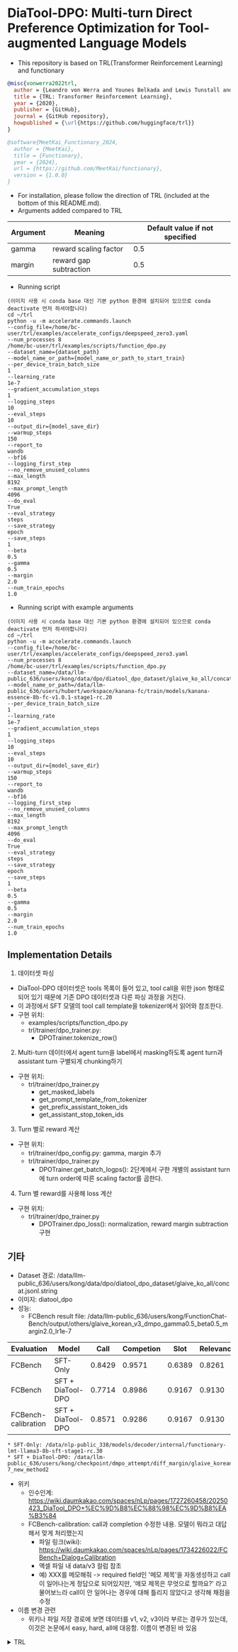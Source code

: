 # DiaTool-DPO: Multi-turn Direct Preference Optimization for Tool-augmented Language Models
* This repository is based on TRL(Transformer Reinforcement Learning) and functionary
```bibtex
@misc{vonwerra2022trl,
  author = {Leandro von Werra and Younes Belkada and Lewis Tunstall and Edward Beeching and Tristan Thrush and Nathan Lambert and Shengyi Huang},
  title = {TRL: Transformer Reinforcement Learning},
  year = {2020},
  publisher = {GitHub},
  journal = {GitHub repository},
  howpublished = {\url{https://github.com/huggingface/trl}}
}
```
```bibtex
@software{MeetKai_Functionary_2024,
  author = {MeetKai},
  title = {Functionary},
  year = {2024},
  url = {https://github.com/MeetKai/functionary},
  version = {1.0.0}
}
```
* For installation, please follow the direction of TRL (included at the bottom of this README.md).
* Arguments added compared to TRL

| Argument | Meaning                | Default value if not specified |
|----------|------------------------|--------------------------------|
| gamma    | reward scaling factor  | 0.5                            |
| margin   | reward gap subtraction | 0.5                            |

* Running script
```
(이미지 사용 시 conda base 대신 기본 python 환경에 설치되어 있으므로 conda deactivate 먼저 하셔야합니다)
cd ~/trl
python -u -m accelerate.commands.launch
--config_file=/home/bc-user/trl/examples/accelerate_configs/deepspeed_zero3.yaml 
--num_processes 8
/home/bc-user/trl/examples/scripts/function_dpo.py 
--dataset_name={dataset_path}
--model_name_or_path={model_name_or_path_to_start_train}
--per_device_train_batch_size
1
--learning_rate
1e-7
--gradient_accumulation_steps
1
--logging_steps
10
--eval_steps
10
--output_dir={model_save_dir}
--warmup_steps
150
--report_to
wandb
--bf16
--logging_first_step
--no_remove_unused_columns
--max_length
8192
--max_prompt_length
4096
--do_eval
True
--eval_strategy
steps
--save_strategy
epoch
--save_steps
1
--beta
0.5
--gamma
0.5
--margin
2.0
--num_train_epochs
1.0
```
* Running script with example arguments
```
(이미지 사용 시 conda base 대신 기본 python 환경에 설치되어 있으므로 conda deactivate 먼저 하셔야합니다)
cd ~/trl
python -u -m accelerate.commands.launch
--config_file=/home/bc-user/trl/examples/accelerate_configs/deepspeed_zero3.yaml
--num_processes 8
/home/bc-user/trl/examples/scripts/function_dpo.py
--dataset_name=/data/llm-public_636/users/kong/data/dpo/diatool_dpo_dataset/glaive_ko_all/concat.jsonl.string
--model_name_or_path=/data/llm-public_636/users/hubert/workspace/kanana-fc/train/models/kanana-essence-8b-fc-v1.0.1-stage1-rc.20
--per_device_train_batch_size
1
--learning_rate
1e-7
--gradient_accumulation_steps
1
--logging_steps
10
--eval_steps
10
--output_dir={model_save_dir}
--warmup_steps
150
--report_to
wandb
--bf16
--logging_first_step
--no_remove_unused_columns
--max_length
8192
--max_prompt_length
4096
--do_eval
True
--eval_strategy
steps
--save_strategy
epoch
--save_steps
1
--beta
0.5
--gamma
0.5
--margin
2.0
--num_train_epochs
1.0
```
## Implementation Details
1. 데이터셋 파싱
* DiaTool-DPO 데이터셋은 tools 목록이 들어 있고, tool call을 위한 json 형태로 되어 있기 때문에 기존 DPO 데이터셋과 다른 파싱 과정을 거친다.
* 이 과정에서 SFT 모델의 tool call template을 tokenizer에서 읽어와 참조한다.
* 구현 위치: 
  * examples/scripts/function_dpo.py
  * trl/trainer/dpo_trainer.py: 
    * DPOTrainer.tokenize_row()
2. Multi-turn 데이터에서 agent turn을 label에서 masking하도록 agent turn과 assistant turn 구별되게 chunking하기
* 구현 위치: 
  * trl/trainer/dpo_trainer.py
    * get_masked_labels
    * get_prompt_template_from_tokenizer
    * get_prefix_assistant_token_ids
    * get_assistant_stop_token_ids
3. Turn 별로 reward 계산
* 구현 위치: 
  * trl/trainer/dpo_config.py: gamma, margin 추가
  * trl/trainer/dpo_trainer.py
    * DPOTrainer.get_batch_logps(): 2단계에서 구한 개별의 assistant turn에 turn order에 따른 scaling factor를 곱한다.
4. Turn 별 reward를 사용해 loss 계산
* 구현 위치:
  * trl/trainer/dpo_trainer.py
    * DPOTrainer.dpo_loss(): normalization, reward margin subtraction 구현
## 기타
* Dataset 경로: /data/llm-public_636/users/kong/data/dpo/diatool_dpo_dataset/glaive_ko_all/concat.jsonl.string
* 이미지: diatool_dpo
* 성능:
  * FCBench result file: /data/llm-public_636/users/kong/FunctionChat-Bench/output/others/glaive_korean_v3_dmpo_gamma0.5_beta0.5_margin2.0_lr1e-7

| Evaluation          | Model       | Call   | Competion | Slot    | Relevance | Avg(micro) |
|---------------------|-------------|--------|-----------|---------|-----------|------------|
| FCBench             | SFT-Only    | 0.8429 | 0.9571    | 0.6389  | 0.8261    | 0.8442     |
| FCBench             | SFT + DiaTool-DPO | 0.7714 | 0.8986    | 0.9167  | 0.9130    | 0.8500     |
| FCBench-calibration | SFT + DiaTool-DPO | 0.8571 | 0.9286    | 0.9167  | 0.9130    | 0.9045     |
    * SFT-Only: /data/nlp-public_338/models/decoder/internal/functionary-lmt-llama3-8b-sft-stage1-rc.30
    * SFT + DiaTool-DPO: /data/llm-public_636/users/kong/checkpoint/dmpo_attempt/diff_margin/glaive_korean_v3_dmpo_gamma0.5_beta0.5_margin2.0_lr1e-7_new_method2
* 위키
  * 인수인계: https://wiki.daumkakao.com/spaces/nLp/pages/1727260458/20250423_DiaTool_DPO+%EC%9D%B8%EC%88%98%EC%9D%B8%EA%B3%84
  * FCBench-calibration: call과 completion 수정한 내용. 모델이 뭐라고 대답해서 맞게 처리했는지
    * 파일 링크(wiki): https://wiki.daumkakao.com/spaces/nLp/pages/1734226022/FCBench+Dialog+Calibration
    * 액셀 파일 내 data/v3 컬럼 참조 
    * 예) XXX를 메모해줘 -> required field인 '메모 제목'을 자동생성하고 call이 일어나는게 정답으로 되어있지만, '메모 제목은 무엇으로 할까요?' 라고 물어보느라 call이 안 일어나는 경우에 대해 틀리지 않았다고 생각해 채점을 수정
* 이름 변경 관련
  * 위키나 파일 저장 경로에 보면 데이터를 v1, v2, v3이라 부르는 경우가 있는데, 이것은 논문에서 easy, hard, all에 대응함. 이름이 변경된 바 있음







<details>
<summary>TRL</summary>

<!-- summary 아래 한칸 공백 두어야함 -->
<div style="text-align: center">
<img src="https://huggingface.co/datasets/trl-internal-testing/example-images/resolve/main/images/trl_banner_dark.png">
</div>
## TRL
# TRL - Transformer Reinforcement Learning
> Full stack library to fine-tune and align large language models.

<p align="center">
    <a href="https://github.com/huggingface/trl/blob/main/LICENSE">
        <img alt="License" src="https://img.shields.io/github/license/huggingface/trl.svg?color=blue">
    </a>
    <a href="https://huggingface.co/docs/trl/index">
        <img alt="Documentation" src="https://img.shields.io/website/http/huggingface.co/docs/trl/index.svg?down_color=red&down_message=offline&up_message=online">
    </a>
    <a href="https://github.com/huggingface/trl/releases">
        <img alt="GitHub release" src="https://img.shields.io/github/release/huggingface/trl.svg">
    </a>
</p>


## What is it?

The `trl` library is a full stack tool to fine-tune and align transformer language and diffusion models using methods such as Supervised Fine-tuning step (SFT), Reward Modeling (RM) and the Proximal Policy Optimization (PPO) as well as Direct Preference Optimization (DPO). 

The library is built on top of the [`transformers`](https://github.com/huggingface/transformers) library and thus allows to use any model architecture available there.


## Highlights

- **`Efficient and scalable`**: 
    - [`accelerate`](https://github.com/huggingface/accelerate) is the backbone of `trl` which allows to scale model training from a single GPU to a large scale multi-node cluster with methods such as DDP and DeepSpeed.
    - [`PEFT`](https://github.com/huggingface/peft) is fully integrated and allows to train even the largest models on modest hardware with quantisation and methods such as LoRA or QLoRA.
    - [`unsloth`](https://github.com/unslothai/unsloth) is also integrated and allows to significantly speed up training with dedicated kernels.
- **`CLI`**: With the [CLI](https://huggingface.co/docs/trl/clis) you can fine-tune and chat with LLMs without writing any code using a single command and a flexible config system.
- **`Trainers`**: The Trainer classes are an abstraction to apply many fine-tuning methods with ease such as the [`SFTTrainer`](https://huggingface.co/docs/trl/sft_trainer), [`DPOTrainer`](https://huggingface.co/docs/trl/trainer#trl.DPOTrainer), [`RewardTrainer`](https://huggingface.co/docs/trl/reward_trainer), [`PPOTrainer`](https://huggingface.co/docs/trl/trainer#trl.PPOTrainer), [`CPOTrainer`](https://huggingface.co/docs/trl/trainer#trl.CPOTrainer), and [`ORPOTrainer`](https://huggingface.co/docs/trl/trainer#trl.ORPOTrainer).
- **`AutoModels`**: The [`AutoModelForCausalLMWithValueHead`](https://huggingface.co/docs/trl/models#trl.AutoModelForCausalLMWithValueHead) & [`AutoModelForSeq2SeqLMWithValueHead`](https://huggingface.co/docs/trl/models#trl.AutoModelForSeq2SeqLMWithValueHead) classes add an additional value head to the model which allows to train them with RL algorithms such as PPO.
- **`Examples`**: Train GPT2 to generate positive movie reviews with a BERT sentiment classifier, full RLHF using adapters only, train GPT-j to be less toxic, [StackLlama example](https://huggingface.co/blog/stackllama), etc. following the [examples](https://github.com/huggingface/trl/tree/main/examples).

## Installation

### Python package
Install the library with `pip`:
```bash
pip install trl
```

### From source
If you want to use the latest features before an official release you can install from source:
```bash
pip install git+https://github.com/huggingface/trl.git
```

### Repository
If you want to use the examples you can clone the repository with the following command:
```bash
git clone https://github.com/huggingface/trl.git
```

## Command Line Interface (CLI)

You can use TRL Command Line Interface (CLI) to quickly get started with Supervised Fine-tuning (SFT), Direct Preference Optimization (DPO) and test your aligned model with the chat CLI: 

**SFT:**

```bash
trl sft --model_name_or_path facebook/opt-125m --dataset_name imdb --output_dir opt-sft-imdb
```

**DPO:**

```bash
trl dpo --model_name_or_path facebook/opt-125m --dataset_name trl-internal-testing/hh-rlhf-helpful-base-trl-style --output_dir opt-sft-hh-rlhf 
```

**Chat:**

```bash
trl chat --model_name_or_path Qwen/Qwen1.5-0.5B-Chat
```

Read more about CLI in the [relevant documentation section](https://huggingface.co/docs/trl/main/en/clis) or use `--help` for more details.

## How to use

For more flexibility and control over the training, you can use the dedicated trainer classes to fine-tune the model in Python.

### `SFTTrainer`

This is a basic example of how to use the `SFTTrainer` from the library. The `SFTTrainer` is a light wrapper around the `transformers` Trainer to easily fine-tune language models or adapters on a custom dataset.

```python
# imports
from datasets import load_dataset
from trl import SFTTrainer

# get dataset
dataset = load_dataset("imdb", split="train")

# get trainer
trainer = SFTTrainer(
    "facebook/opt-350m",
    train_dataset=dataset,
    dataset_text_field="text",
    max_seq_length=512,
)

# train
trainer.train()
```

### `RewardTrainer`

This is a basic example of how to use the `RewardTrainer` from the library. The `RewardTrainer` is a wrapper around the `transformers` Trainer to easily fine-tune reward models or adapters on a custom preference dataset.

```python
# imports
from transformers import AutoModelForSequenceClassification, AutoTokenizer
from trl import RewardTrainer

# load model and dataset - dataset needs to be in a specific format
model = AutoModelForSequenceClassification.from_pretrained("gpt2", num_labels=1)
tokenizer = AutoTokenizer.from_pretrained("gpt2")

...

# load trainer
trainer = RewardTrainer(
    model=model,
    tokenizer=tokenizer,
    train_dataset=dataset,
)

# train
trainer.train()
```

### `PPOTrainer`

This is a basic example of how to use the `PPOTrainer` from the library. Based on a query the language model creates a response which is then evaluated. The evaluation could be a human in the loop or another model's output.

```python
# imports
import torch
from transformers import AutoTokenizer
from trl import PPOTrainer, PPOConfig, AutoModelForCausalLMWithValueHead, create_reference_model
from trl.core import respond_to_batch

# get models
model = AutoModelForCausalLMWithValueHead.from_pretrained('gpt2')
ref_model = create_reference_model(model)

tokenizer = AutoTokenizer.from_pretrained('gpt2')
tokenizer.pad_token = tokenizer.eos_token

# initialize trainer
ppo_config = PPOConfig(batch_size=1, mini_batch_size=1)

# encode a query
query_txt = "This morning I went to the "
query_tensor = tokenizer.encode(query_txt, return_tensors="pt")

# get model response
response_tensor  = respond_to_batch(model, query_tensor)

# create a ppo trainer
ppo_trainer = PPOTrainer(ppo_config, model, ref_model, tokenizer)

# define a reward for response
# (this could be any reward such as human feedback or output from another model)
reward = [torch.tensor(1.0)]

# train model for one step with ppo
train_stats = ppo_trainer.step([query_tensor[0]], [response_tensor[0]], reward)
```

### `DPOTrainer`

`DPOTrainer` is a trainer that uses [Direct Preference Optimization algorithm](https://huggingface.co/papers/2305.18290). This is a basic example of how to use the `DPOTrainer` from the library. The `DPOTrainer` is a wrapper around the `transformers` Trainer to easily fine-tune reward models or adapters on a custom preference dataset.

```python
# imports
from transformers import AutoModelForCausalLM, AutoTokenizer
from trl import DPOTrainer

# load model and dataset - dataset needs to be in a specific format
model = AutoModelForCausalLM.from_pretrained("gpt2")
tokenizer = AutoTokenizer.from_pretrained("gpt2")

...

# load trainer
trainer = DPOTrainer(
    model=model,
    tokenizer=tokenizer,
    train_dataset=dataset,
)

# train
trainer.train()
```

## Development

If you want to contribute to `trl` or customizing it to your needs make sure to read the [contribution guide](https://github.com/huggingface/trl/blob/main/CONTRIBUTING.md) and make sure you make a dev install:

```bash
git clone https://github.com/huggingface/trl.git
cd trl/
make dev
```

## References

### Proximal Policy Optimisation
The PPO implementation largely follows the structure introduced in the paper **"Fine-Tuning Language Models from Human Preferences"** by D. Ziegler et al. \[[paper](https://huggingface.co/papers/1909.08593), [code](https://github.com/openai/lm-human-preferences)].

### Direct Preference Optimization
DPO is based on the original implementation of **"Direct Preference Optimization: Your Language Model is Secretly a Reward Model"** by E. Mitchell et al. \[[paper](https://huggingface.co/papers/2305.18290), [code](https://github.com/eric-mitchell/direct-preference-optimization)]


## Citation

```bibtex
@misc{vonwerra2022trl,
  author = {Leandro von Werra and Younes Belkada and Lewis Tunstall and Edward Beeching and Tristan Thrush and Nathan Lambert and Shengyi Huang},
  title = {TRL: Transformer Reinforcement Learning},
  year = {2020},
  publisher = {GitHub},
  journal = {GitHub repository},
  howpublished = {\url{https://github.com/huggingface/trl}}
}
```

</details>

